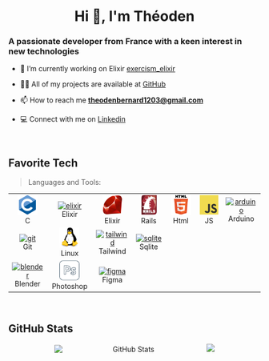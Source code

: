 <h1 align="center" id="Theoden-bernard-title">Hi 👋, I'm Théoden</h1>
<h3 align="left">A passionate developer from France with a keen interest in new technologies</h3>

- 🔭 I’m currently working on Elixir [exercism_elixir](https://github.com/Theoden-bernard/exercism_elixir)

- 👨‍💻 All of my projects are available at [GitHub](https://github.com/Theoden-bernard)

- 📫 How to reach me **theodenbernard1203@gmail.com**

- 💻 Connect with me on [Linkedin](https://www.linkedin.com/in/théoden-bernard-186b63335/)

<br>

<h2 align="left" id="Theoden-bernard-title">Favorite Tech</h2>

> Languages and Tools:

<table>
  
  <tr>
    <p align="left">
      <td align="center" width="96">
        <a href="https://www.cprogramming.com/" target="_blank" rel="noreferrer"> 
          <img src="https://raw.githubusercontent.com/devicons/devicon/master/icons/c/c-original.svg" alt="c" width="40" height="40"/> 
        </a>
        <br>C
      </td>
      <td align="center" width="96">
        <a href="https://elixir-lang.org" target="_blank" rel="noreferrer"> 
          <img src="https://www.vectorlogo.zone/logos/elixir-lang/elixir-lang-icon.svg" alt="elixir" width="40" height="40"/> 
        </a> 
        <br>Elixir
      </td>
      <td align="center" width="96">
        <a href="https://www.ruby-lang.org/en/" target="_blank" rel="noreferrer"> 
          <img src="https://raw.githubusercontent.com/devicons/devicon/master/icons/ruby/ruby-original.svg" alt="ruby" width="40" height="40"/>
        </a>
        <br>Elixir
      </td>
      <td align="center" width="96">
        <a href="https://rubyonrails.org" target="_blank" rel="noreferrer"> 
          <img src="https://raw.githubusercontent.com/devicons/devicon/master/icons/rails/rails-original-wordmark.svg" alt="rails" width="40" height="40"/> 
        </a>
        <br>Rails
      </td>
      <td align="center" width="96">
        <a href="https://www.w3.org/html/" target="_blank" rel="noreferrer"> 
          <img src="https://raw.githubusercontent.com/devicons/devicon/master/icons/html5/html5-original-wordmark.svg" alt="html5" width="40" height="40"/> 
        </a> 
        <br>Html
      </td>
      <td align="center" width="96">
        <a href="https://developer.mozilla.org/en-US/docs/Web/JavaScript" target="_blank" rel="noreferrer"> 
          <img src="https://raw.githubusercontent.com/devicons/devicon/master/icons/javascript/javascript-original.svg" alt="javascript" width="40" height="40"/> 
        </a>
        <br>JS
      </td>
      <td align="center" width="96">
        <a href="https://www.arduino.cc/" target="_blank" rel="noreferrer"> 
          <img src="https://cdn.worldvectorlogo.com/logos/arduino-1.svg" alt="arduino" width="40" height="40"/>
        </a> 
        <br>Arduino
      </td>
      <!--<a href="https://developer.apple.com/swift/" target="_blank" rel="noreferrer">
        <img src="https://raw.githubusercontent.com/devicons/devicon/master/icons/swift/swift-original.svg" alt="swift" width="40" height="40"/>
      </a>---->
    </p>
  </tr>
  
  <tr>
    <p align="left">
      <td align="center" width="96">
        <a href="https://git-scm.com/" target="_blank" rel="noreferrer"> 
          <img src="https://www.vectorlogo.zone/logos/git-scm/git-scm-icon.svg" alt="git" width="40" height="40"/> 
        </a> 
        <br>Git
      </td>
      <td align="center" width="96">
        <a href="https://www.linux.org/" target="_blank" rel="noreferrer"> 
          <img src="https://raw.githubusercontent.com/devicons/devicon/master/icons/linux/linux-original.svg" alt="linux" width="40" height="40"/> 
        </a>
        <br>Linux
      </td>
      <td align="center" width="96">
        <a href="https://tailwindcss.com/" target="_blank" rel="noreferrer"> 
            <img src="https://www.vectorlogo.zone/logos/tailwindcss/tailwindcss-icon.svg" alt="tailwind" width="40" height="40"/>
        </a>
        <br>Tailwind
      </td>
      <td align="center" width="96">
        <a href="https://www.sqlite.org/" target="_blank" rel="noreferrer"> 
          <img src="https://www.vectorlogo.zone/logos/sqlite/sqlite-icon.svg" alt="sqlite" width="40" height="40"/>
        </a>
        <br>Sqlite
      </td>
    </p>
  </tr>
  
  <tr>
    <p align="left">
      <td align="center" width="96">
        <a href="https://www.blender.org/" target="_blank" rel="noreferrer"> 
          <img src="https://download.blender.org/branding/community/blender_community_badge_white.svg" alt="blender" width="40" height="40"/> 
        </a> 
        <br>Blender
      </td>
      <td align="center" width="96">
        <a href="https://www.photoshop.com/en" target="_blank" rel="noreferrer"> 
          <img src="https://raw.githubusercontent.com/devicons/devicon/master/icons/photoshop/photoshop-line.svg" alt="photoshop" width="40" height="40"/> 
        </a>
        <br>Photoshop
      </td>
      <td align="center" width="96">
        <a href="https://www.figma.com/" target="_blank" rel="noreferrer"> 
          <img src="https://www.vectorlogo.zone/logos/figma/figma-icon.svg" alt="figma" width="40" height="40"/> 
        </a>
        <br>Figma
      </td>
    </p>
  </tr>
  
</table>

<br>
  <h2 id="Theoden-bernard-title">GitHub Stats</h2>

<div align="center" >
  <img src="https://github-readme-stats.vercel.app/api?username=Theoden-bernard&count_private=true&hide_border=true&show_icons=true&include_all_commits=true&bg_color=0d1117&title_color=FFFFFF&text_color=9f9f9f&icon_color=FFFFFF" style="width: 45%; min-width: 300px;" alt="GitHub Stats"/>
    <img src="https://github-readme-stats.vercel.app/api/top-langs/?username=Theoden-bernard&layout=compact&count_private=true&hide_border=true&show_icons=true&include_all_commits=true&bg_color=0d1117&title_color=FFFFFF&text_color=9f9f9f&icon_color=FFFFFF"/> 
  </div>
</div>

